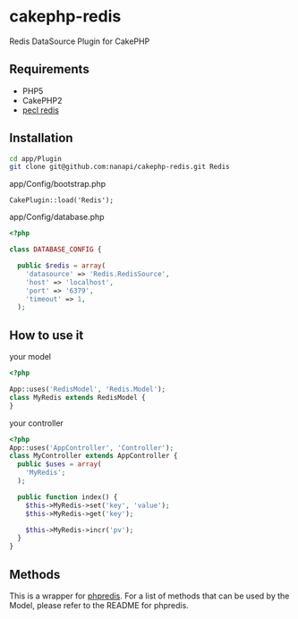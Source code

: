 cakephp-redis
=============

Redis DataSource Plugin for CakePHP

## Requirements
- PHP5
- CakePHP2
- [pecl redis](http://pecl.php.net/package/redis)


## Installation

```sh
cd app/Plugin
git clone git@github.com:nanapi/cakephp-redis.git Redis
```

app/Config/bootstrap.php
```
CakePlugin::load('Redis');
```

app/Config/database.php
```php
<?php

class DATABASE_CONFIG {

  public $redis = array(
    'datasource' => 'Redis.RedisSource',
    'host' => 'localhost',
    'port' => '6379',
    'timeout' => 1,
  );

```


## How to use it

your model
```php
<?php

App::uses('RedisModel', 'Redis.Model');
class MyRedis extends RedisModel {
}

```

your controller
```php
<?php
App::uses('AppController', 'Controller');
class MyController extends AppController {
  public $uses = array(
    'MyRedis';
  );

  public function index() {
    $this->MyRedis->set('key', 'value');
    $this->MyRedis->get('key');

    $this->MyRedis->incr('pv');
  }
}

```


## Methods
This is a wrapper for [phpredis][]. For a list of methods that can be used by the Model, please refer to the README for phpredis.


[phpredis]: https://github.com/nicolasff/phpredis "phpredis"
